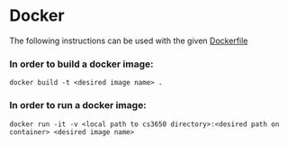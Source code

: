 Docker
======
The following instructions can be used with the given [Dockerfile](./Dockerfile "Dockerfile")

### In order to build a docker image:
`docker build -t <desired image name> .`

### In order to run a docker image:
`docker run -it -v <local path to cs3650 directory>:<desired path on container> <desired image name>`

